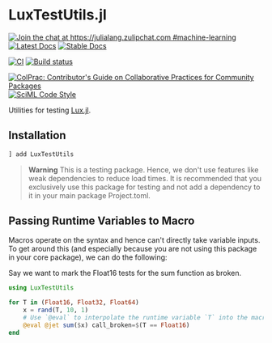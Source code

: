# LuxTestUtils.jl

[![Join the chat at https://julialang.zulipchat.com #machine-learning](https://img.shields.io/static/v1?label=Zulip&message=chat&color=9558b2&labelColor=389826)](https://julialang.zulipchat.com/#narrow/stream/machine-learning)
[![Latest Docs](https://img.shields.io/badge/docs-latest-blue.svg)](https://lux.csail.mit.edu/dev/api/Testing_Functionality/LuxTestUtils)
[![Stable Docs](https://img.shields.io/badge/docs-stable-blue.svg)](https://lux.csail.mit.edu/stable/api/Testing_Functionality/LuxTestUtils)

[![CI](https://github.com/LuxDL/LuxTestUtils.jl/actions/workflows/CI.yml/badge.svg)](https://github.com/LuxDL/LuxTestUtils.jl/actions/workflows/CI.yml)
[![Build status](https://img.shields.io/buildkite/e788fcafd7f48b654ded5b39d5ca119ee82f76274d2edb1bc9/main.svg?label=gpu&branch=master)](https://buildkite.com/julialang/lux-dot-jl)

[![ColPrac: Contributor's Guide on Collaborative Practices for Community Packages](https://img.shields.io/badge/ColPrac-Contributor's%20Guide-blueviolet)](https://github.com/SciML/ColPrac)
[![SciML Code Style](https://img.shields.io/static/v1?label=code%20style&message=SciML&color=9558b2&labelColor=389826)](https://github.com/SciML/SciMLStyle)

Utilities for testing [Lux.jl](http://lux.csail.mit.edu/stable).

## Installation

```julia
] add LuxTestUtils
```

> **Warning**
> This is a testing package. Hence, we don't use features like weak dependencies to reduce
  load times. It is recommended that you exclusively use this package for testing and not
  add a dependency to it in your main package Project.toml.

## Passing Runtime Variables to Macro

Macros operate on the syntax and hence can't directly take variable inputs. To get around
this (and especially because you are not using this package in your core package), we can do
the following:

Say we want to mark the Float16 tests for the sum function as broken.

```julia
using LuxTestUtils

for T in (Float16, Float32, Float64)
    x = rand(T, 10, 1)
    # Use `@eval` to interpolate the runtime variable `T` into the macro call
    @eval @jet sum($x) call_broken=$(T == Float16)
end
```
